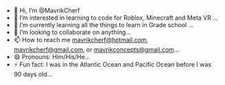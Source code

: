 - 👋 Hi, I’m @MavrikCherf
- 👀 I’m interested in learning to code for Roblox, Minecraft and Meta VR ...
- 🌱 I’m currently learning all the things to learn in Grade school ...
- 💞️ I’m looking to collaborate on anything...
- 📫 How to reach me mavrikcherf@hotmail.com, mavrikcherf@gmail.com, or mavrikconcepts@gmail.com...
- 😄 Pronouns: Him/His/He...
- ⚡ Fun fact: I was in the Atlantic Ocean and Pacific Ocean before I was 90 days old...

<!---
MavrikCherf/MavrikCherf is a ✨ special ✨ repository because its `README.md` (this file) appears on your GitHub profile.
You can click the Preview link to take a look at your changes.
--->
